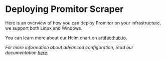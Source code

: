 # Deploying Promitor Scraper

Here is an overview of how you can deploy Promitor on your infrastructure, we support both Linux and Windows.

You can learn more about our Helm chart on [artifacthub.io](https://artifacthub.io/packages/helm/promitor/promitor-agent-scraper).

_For more information about advanced configuration, read our documentation [here](../../scraping/runtime-configuration.md)._
